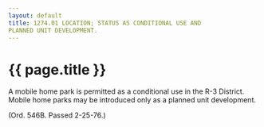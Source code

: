 ```yaml
---
layout: default 
title: 1274.01 LOCATION; STATUS AS CONDITIONAL USE AND
PLANNED UNIT DEVELOPMENT.
---
```


{{ page.title }}
================

A mobile home park is permitted as a conditional use in the R-3
District. Mobile home parks may be introduced only as a planned unit
development.

(Ord. 546B. Passed 2-25-76.)
